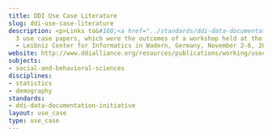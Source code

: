 ```yaml
---
title: DDI Use Case Literature
slug: ddi-use-case-literature
description: <p>Links to&#160;<a href="../standards/ddi-data-documentation-initiative.html">DDI</a>
  3 use case papers, which were the outcomes of a workshop held at the Schloss Dagstuhl
  - Leibniz Center for Informatics in Wadern, Germany, November 2-6, 2009.</p>
website: http://www.ddialliance.org/resources/publications/working/usecases
subjects:
- social-and-behavioral-sciences
disciplines:
- statistics
- demography
standards:
- ddi-data-documentation-initiative
layout: use_case
type: use_case
---
```


